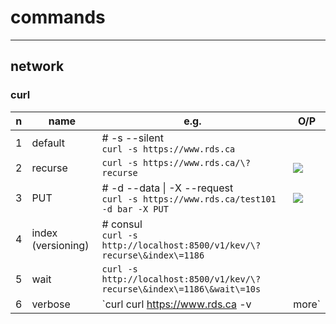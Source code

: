 # commands

---

## network
### curl
|n|name|e.g.|O/P|
|-|----|----|---|
|1|default|# -s --silent<br/>`curl -s https://www.rds.ca`||
|2|recurse|`curl -s https://www.rds.ca/\?recurse`|[<img src="https://i.imgur.com/ehnbIFh.png">](https://i.imgur.com/ehnbIFh.png)|
|3|PUT|# -d --data \| -X --request<br/>`curl -s https://www.rds.ca/test101 -d bar -X PUT`|[<img src="https://i.imgur.com/fLG5ODv.png">](https://i.imgur.com/fLG5ODv.png)|
|4|index (versioning)|# consul<br/>`curl -s http://localhost:8500/v1/kev/\?recurse\&index\=1186`||
|5|wait|`curl -s http://localhost:8500/v1/kev/\?recurse\&index\=1186\&wait\=10s`|
|6|verbose|`curl curl https://www.rds.ca -v | more`|[<img src="https://i.imgur.com/T3XtGqu.png">](https://i.imgur.com/T3XtGqu.png)|
